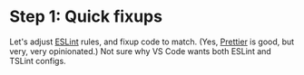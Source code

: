Step 1: Quick fixups
====================

Let's adjust [ESLint](https://eslint.org/) rules, and fixup code to match.  (Yes, [Prettier](https://prettier.io/) is good, but very, very opinionated.)  Not sure why VS Code wants both ESLint and TSLint configs.

